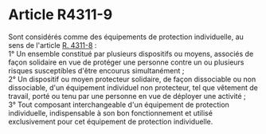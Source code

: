 # Article R4311-9

Sont considérés comme des équipements de protection individuelle, au sens de l'article [R. 4311-8][1] :   
1° Un ensemble constitué par plusieurs dispositifs ou moyens, associés de façon solidaire en vue de protéger une personne contre un ou plusieurs risques susceptibles d'être encourus simultanément ;   
2° Un dispositif ou moyen protecteur solidaire, de façon dissociable ou non dissociable, d'un équipement individuel non protecteur, tel que vêtement de travail, porté ou tenu par une personne en vue de déployer une activité ;   
3° Tout composant interchangeable d'un équipement de protection individuelle, indispensable à son bon fonctionnement et utilisé exclusivement pour cet équipement de protection individuelle.

 [1]: /affichCodeArticle.do?cidTexte=LEGITEXT000006072050&idArticle=LEGIARTI000018489327&dateTexte=&categorieLien=cid